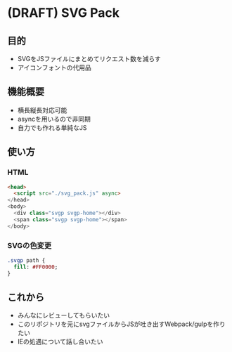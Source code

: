 # (DRAFT) SVG Pack

## 目的

- SVGをJSファイルにまとめてリクエスト数を減らす
- アイコンフォントの代用品

## 機能概要

- 横長縦長対応可能
- asyncを用いるので非同期
- 自力でも作れる単純なJS

## 使い方

### HTML

``` HTML
<head>
  <script src="./svg_pack.js" async>
</head>
<body>
  <div class="svgp svgp-home"></div>
  <span class="svgp svgp-home"></span>
</body>
```

### SVGの色変更

``` sass
.svgp path {
  fill: #FF0000;
}
```

## これから

- みんなにレビューしてもらいたい
- このリポジトリを元にsvgファイルからJSが吐き出すWebpack/gulpを作りたい
- IEの処遇について話し合いたい
